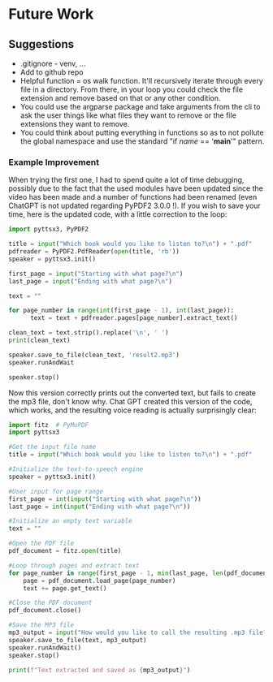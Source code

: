 # Future Work

## Suggestions
* .gitignore - venv, ...
* Add to github repo
* Helpful function = os walk function. It'll recursively iterate through every file in a directory. From there, in your loop you could check the file extension and remove based on that or any other condition. 
* You could use the argparse package and take arguments from the cli to ask the user things like what files they want to remove or the file extensions they want to remove. 
* You could think about putting everything in functions so as to not pollute the global namespace and use the standard "if _name_ == '__main__'" pattern.

### Example Improvement
When trying the first one, I had to spend quite a lot of time debugging, possibly due to the fact that the used modules have been updated since the video has been made and a number of functions had been renamed (even ChatGPT is not updated regarding PyPDF2 3.0.0 !). If you wish to save your time, here is the updated code, with a little correction to the loop:

```python
import pyttsx3, PyPDF2

title = input("Which book would you like to listen to?\n") + ".pdf"
pdfreader = PyPDF2.PdfReader(open(title, 'rb'))
speaker = pyttsx3.init()

first_page = input("Starting with what page?\n")
last_page = input("Ending with what page?\n")

text = ""

for page_number in range(int(first_page - 1), int(last_page)):
      text = text + pdfreader.pages[page_number].extract_text()

clean_text = text.strip().replace('\n', ' ')
print(clean_text)

speaker.save_to_file(clean_text, 'result2.mp3')
speaker.runAndWait

speaker.stop()
```

Now this version correctly prints out the converted text, but fails to create the mp3 file, don't know why. Chat GPT created this version of the code, which works, and the resulting voice reading is actually surprisingly clear:

```python
import fitz  # PyMuPDF
import pyttsx3

#Get the input file name
title = input("Which book would you like to listen to?\n") + ".pdf"

#Initialize the text-to-speech engine
speaker = pyttsx3.init()

#User input for page range
first_page = int(input("Starting with what page?\n"))
last_page = int(input("Ending with what page?\n"))

#Initialize an empty text variable
text = ""

#Open the PDF file
pdf_document = fitz.open(title)

#Loop through pages and extract text
for page_number in range(first_page - 1, min(last_page, len(pdf_document))):
    page = pdf_document.load_page(page_number)
    text += page.get_text()

#Close the PDF document
pdf_document.close()

#Save the MP3 file
mp3_output = input("How would you like to call the resulting .mp3 file?\n") + ".mp3"
speaker.save_to_file(text, mp3_output)
speaker.runAndWait()
speaker.stop()

print(f"Text extracted and saved as {mp3_output}")
```